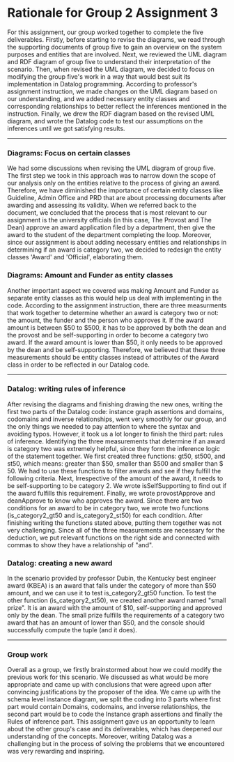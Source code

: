 # Rationale for Group 2 Assignment 3
For this assignment, our group worked together to complete the five deliverables. Firstly, before starting to revise the diagrams, we read through the supporting documents of group five to gain an overview on the system purposes and entities that are involved. Next, we reviewed the UML diagram and RDF diagram of group five to understand their interpretation of the scenario. Then, when revised the UML diagram, we decided to focus on modifying the group five's work in a way that would best suit its implementation in Datalog programming. According to professor's assignment instruction, we made changes on the UML diagram based on our understanding, and we added necessary entity classes and corresponding relationships to better reflect the inferences mentioned in the instruction. Finally, we drew the RDF diagram based on the revised UML diagram, and wrote the Datalog code to test our assumptions on the inferences until we got satisfying results. 
***
### Diagrams: Focus on certain classes
We had some discussions when revising the UML diagram of group five. The first step we took in this approach was to narrow down the scope of our analysis only on the entities relative to the process of giving an award. Therefore, we have diminished the importance of certain entity classes like Guideline, Admin Office and PRD that are about processing documents after awarding and assessing its validity. When we referred back to the document, we concluded that the process that is most relevant to our assignment is the university officials (in this case, The Provost and The Dean) approve an award application filed by a department, then give the award to the student of the department completing the loop. Moreover, since our assignment is about adding necessary entities and relationships in determining if an award is category two, we decided to redesign the entity classes 'Award' and 'Official', elaborating them.
### Diagrams: Amount and Funder as entity classes
Another important aspect we covered was making Amount and Funder as separate entity classes as this would help us deal with implementing in the code. According to the assignment instruction, there are three measurments that work together to determine whether an award is category two or not: the amount, the funder and the person who approves it. If the award amount is between $50 to $500, it has to be approved by both the dean and the provost and be self-supporting in order to become a category two award. If the award amount is lower than $50, it only needs to be approved by the dean and be self-supporting. Therefore, we believed that these three measurements should be entity classes instead of attributes of the Award class in order to be reflected in our Datalog code. 
***
### Datalog: writing rules of inference
After revising the diagrams and finishing drawing the new ones, writing the first two parts of the Datalog code: instance graph assertions and domains, codomains and inverse relationships, went very smoothly for our group, and the only things we needed to pay attention to where the syntax and avoiding typos. However, it took us a lot longer to finish the third part: rules of inference.
Identifying the three measurements that determine if an award is category two was extremely helpful, since they form the inference logic of the statement together. We first created three functions: gt50, st500, and st50, which means: greater than $50, smaller than $500 and smaller than $ 50. We had to use these functions to filter awards and see if they fulfill the following criteria. Next, Irrespective of the amount of the award, it needs to be self-supporting to be category 2. We wrote isSelfSupporting to find out if the award fulfills this requirement. Finally, we wrote provostApprove and deanApprove to know who approves the award.
Since there are two conditions for an award to be in category two, we wrote two functions (is_category2_gt50 and is_category2_st50) for each condition. After finishing writing the functions stated above, putting them together was not very challenging. Since all of the three measurements are necessary for the deduction, we put relevant functions on the right side and connected with commas to show they have a relationship of "and".
### Datalog: creating a new award
In the scenario provided by professor Dubin, the Kentucky best engineer award (KBEA) is an award that falls under the category of more than $50 amount, and we can use it to test is_category2_gt50 function. To test the other function (is_category2_st50), we created another award named "small prize". It is an award with the amount of $10, self-supporting and approved only by the dean. The small prize fulfills the requirements of a category two award that has an amount of lower than $50, and the console should successfully compute the tuple (and it does).
***
### Group work
Overall as a group, we firstly brainstormed about how we could modify the previous work for this scenario. We discussed as what would be more appropriate and came up with conclusions that were agreed upon after convincing justifications by the proposer of the idea. We came up with the schema level instance diagram, we split the coding into 3 parts where first part would contain Domains, codomains, and inverse relationships, the second part would be to code the Instance graph assertions and finally the Rules of inference part. This assignment gave us an opportunity to learn about the other group's case and its deliverables, which has deepened our understanding of the concepts. Moreover, writing Datalog was a challenging but in the process of solving the problems that we encountered was very rewarding and inspiring. 
